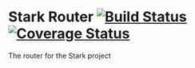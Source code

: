 # Stark Router [![Build Status](https://travis-ci.org/stark-php/router.svg?branch=master)](https://travis-ci.org/stark-php/router) [![Coverage Status](https://coveralls.io/repos/github/stark-php/router/badge.svg?branch=master)](https://coveralls.io/github/stark-php/router?branch=master)
The router for the Stark project
